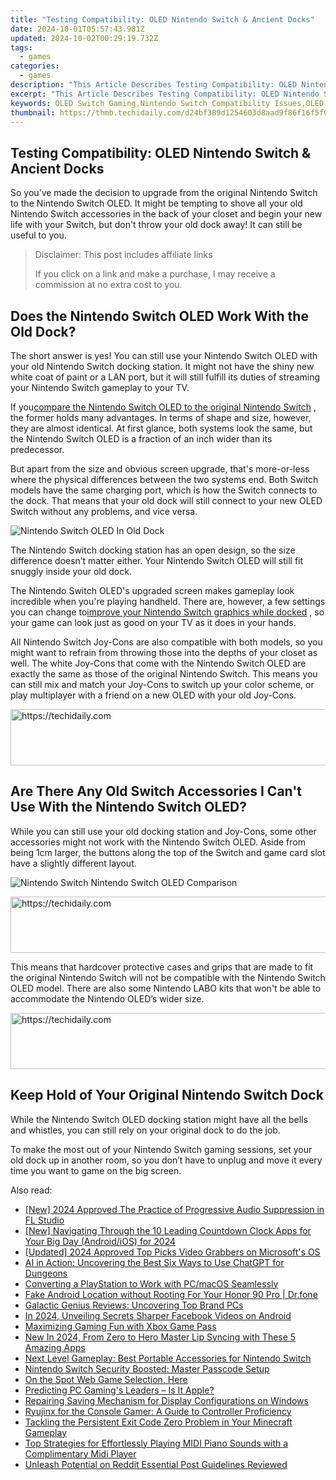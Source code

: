 ```yaml
---
title: "Testing Compatibility: OLED Nintendo Switch & Ancient Docks"
date: 2024-10-01T05:57:43.981Z
updated: 2024-10-02T00:29:19.732Z
tags:
  - games
categories:
  - games
description: "This Article Describes Testing Compatibility: OLED Nintendo Switch & Ancient Docks"
excerpt: "This Article Describes Testing Compatibility: OLED Nintendo Switch & Ancient Docks"
keywords: OLED Switch Gaming,Nintendo Switch Compatibility Issues,OLED Display for Switch Consoles,Nintendo Dock Testing Methods,Ancient Game Docks & Modern Gaming,Compatibility Guide,OLED Innovations in Gaming Consoles
thumbnail: https://thmb.techidaily.com/d24bf389d1254603d8aad9f86f16f5f0cd9be072e2e5d71e92f6bedcfed5d098.jpg
---
```


## Testing Compatibility: OLED Nintendo Switch & Ancient Docks

 So you’ve made the decision to upgrade from the original Nintendo Switch to the Nintendo Switch OLED. It might be tempting to shove all your old Nintendo Switch accessories in the back of your closet and begin your new life with your Switch, but don't throw your old dock away! It can still be useful to you.

>  Disclaimer: This post includes affiliate links
>
>  If you click on a link and make a purchase, I may receive a commission at no extra cost to you.
>

## Does the Nintendo Switch OLED Work With the Old Dock?

 The short answer is yes! You can still use your Nintendo Switch OLED with your old Nintendo Switch docking station. It might not have the shiny new white coat of paint or a LAN port, but it will still fulfill its duties of streaming your Nintendo Switch gameplay to your TV.

 If you[compare the Nintendo Switch OLED to the original Nintendo Switch](https://www.makeuseof.com/nintendo-switch-vs-switch-oled-model/) , the former holds many advantages. In terms of shape and size, however, they are almost identical. At first glance, both systems look the same, but the Nintendo Switch OLED is a fraction of an inch wider than its predecessor.

 But apart from the size and obvious screen upgrade, that's more-or-less where the physical differences between the two systems end. Both Switch models have the same charging port, which is how the Switch connects to the dock. That means that your old dock will still connect to your new OLED Switch without any problems, and vice versa.

![Nintendo Switch OLED In Old Dock](https://static1.makeuseofimages.com/wordpress/wp-content/uploads/2022/08/Nintendo-Switch-OLED-In-Old-Dock.jpg)

 The Nintendo Switch docking station has an open design, so the size difference doesn’t matter either. Your Nintendo Switch OLED will still fit snuggly inside your old dock.

 The Nintendo Switch OLED's upgraded screen makes gameplay look incredible when you're playing handheld. There are, however, a few settings you can change to[improve your Nintendo Switch graphics while docked](https://www.makeuseof.com/improve-nintendo-switch-docked-graphics/) , so your game can look just as good on your TV as it does in your hands.

 All Nintendo Switch Joy-Cons are also compatible with both models, so you might want to refrain from throwing those into the depths of your closet as well. The white Joy-Cons that come with the Nintendo Switch OLED are exactly the same as those of the original Nintendo Switch. This means you can still mix and match your Joy-Cons to switch up your color scheme, or play multiplayer with a friend on a new OLED with your old Joy-Cons.

<!-- affiliate ads begin -->
<a href="https://aidotcom.pxf.io/c/5597632/2134503/19576" target="_top" id="2134503">
  <img src="//a.impactradius-go.com/display-ad/19576-2134503" border="0" alt="https://techidaily.com" width="728" height="90"/>
</a>
<img height="0" width="0" src="https://aidotcom.pxf.io/i/5597632/2134503/19576" style="position:absolute;visibility:hidden;" border="0" />
<!-- affiliate ads end -->

## Are There Any Old Switch Accessories I Can't Use With the Nintendo Switch OLED?

 While you can still use your old docking station and Joy-Cons, some other accessories might not work with the Nintendo Switch OLED. Aside from being 1cm larger, the buttons along the top of the Switch and game card slot have a slightly different layout.

![Nintendo Switch Nintendo Switch OLED Comparison](https://static1.makeuseofimages.com/wordpress/wp-content/uploads/2022/08/Nintendo-Switch-Nintendo-Switch-OLED-Comparison.jpg)

<!-- affiliate ads begin -->
<a href="https://appsumo.8odi.net/c/5597632/1062447/7443" target="_top" id="1062447">
  <img src="//a.impactradius-go.com/display-ad/7443-1062447" border="0" alt="https://techidaily.com" width="600" height="90"/>
</a>
<img height="0" width="0" src="https://appsumo.8odi.net/i/5597632/1062447/7443" style="position:absolute;visibility:hidden;" border="0" />
<!-- affiliate ads end -->

 This means that hardcover protective cases and grips that are made to fit the original Nintendo Switch will not be compatible with the Nintendo Switch OLED model. There are also some Nintendo LABO kits that won't be able to accommodate the Nintendo OLED’s wider size.

<!-- affiliate ads begin -->
<a href="https://appsumo.8odi.net/c/5597632/2049387/7443" target="_top" id="2049387">
  <img src="//a.impactradius-go.com/display-ad/7443-2049387" border="0" alt="https://techidaily.com" width="728" height="90"/>
</a>
<img height="0" width="0" src="https://appsumo.8odi.net/i/5597632/2049387/7443" style="position:absolute;visibility:hidden;" border="0" />
<!-- affiliate ads end -->

## Keep Hold of Your Original Nintendo Switch Dock

 While the Nintendo Switch OLED docking station might have all the bells and whistles, you can still rely on your original dock to do the job.

 To make the most out of your Nintendo Switch gaming sessions, set your old dock up in another room, so you don’t have to unplug and move it every time you want to game on the big screen.

<ins class="adsbygoogle"
     style="display:block"
     data-ad-format="autorelaxed"
     data-ad-client="ca-pub-7571918770474297"
     data-ad-slot="1223367746"></ins>

<ins class="adsbygoogle"
     style="display:block"
     data-ad-client="ca-pub-7571918770474297"
     data-ad-slot="8358498916"
     data-ad-format="auto"
     data-full-width-responsive="true"></ins>

<span class="atpl-alsoreadstyle">Also read:</span>
<div><ul>
<li><a href="https://fox-blue.techidaily.com/new-2024-approved-the-practice-of-progressive-audio-suppression-in-fl-studio/"><u>[New] 2024 Approved The Practice of Progressive Audio Suppression in FL Studio</u></a></li>
<li><a href="https://article-helps.techidaily.com/new-navigating-through-the-10-leading-countdown-clock-apps-for-your-big-day-androidios-for-2024/"><u>[New] Navigating Through the 10 Leading Countdown Clock Apps for Your Big Day (Android/iOS) for 2024</u></a></li>
<li><a href="https://video-screen-grab.techidaily.com/updated-2024-approved-top-picks-video-grabbers-on-microsofts-os/"><u>[Updated] 2024 Approved Top Picks Video Grabbers on Microsoft's OS</u></a></li>
<li><a href="https://games-able.techidaily.com/ai-in-action-uncovering-the-best-six-ways-to-use-chatgpt-for-dungeons/"><u>AI in Action: Uncovering the Best Six Ways to Use ChatGPT for Dungeons</u></a></li>
<li><a href="https://games-able.techidaily.com/converting-a-playstation-to-work-with-pcmacos-seamlessly/"><u>Converting a PlayStation to Work with PC/macOS Seamlessly</u></a></li>
<li><a href="https://android-location.techidaily.com/fake-android-location-without-rooting-for-your-honor-90-pro-drfone-by-drfone-virtual/"><u>Fake Android Location without Rooting For Your Honor 90 Pro | Dr.fone</u></a></li>
<li><a href="https://games-able.techidaily.com/galactic-genius-reviews-uncovering-top-brand-pcs/"><u>Galactic Genius Reviews: Uncovering Top Brand PCs</u></a></li>
<li><a href="https://facebook-video-recording.techidaily.com/in-2024-unveiling-secrets-sharper-facebook-videos-on-android/"><u>In 2024, Unveiling Secrets Sharper Facebook Videos on Android</u></a></li>
<li><a href="https://games-able.techidaily.com/maximizing-gaming-fun-with-xbox-game-pass/"><u>Maximizing Gaming Fun with Xbox Game Pass</u></a></li>
<li><a href="https://ai-driven-video-production.techidaily.com/new-in-2024-from-zero-to-hero-master-lip-syncing-with-these-5-amazing-apps/"><u>New In 2024, From Zero to Hero Master Lip Syncing with These 5 Amazing Apps</u></a></li>
<li><a href="https://games-able.techidaily.com/next-level-gameplay-best-portable-accessories-for-nintendo-switch/"><u>Next Level Gameplay: Best Portable Accessories for Nintendo Switch</u></a></li>
<li><a href="https://games-able.techidaily.com/nintendo-switch-security-boosted-master-passcode-setup/"><u>Nintendo Switch Security Boosted: Master Passcode Setup</u></a></li>
<li><a href="https://games-able.techidaily.com/on-the-spot-web-game-selection-here/"><u>On the Spot Web Game Selection, Here</u></a></li>
<li><a href="https://games-able.techidaily.com/predicting-pc-gamings-leaders-is-it-apple/"><u>Predicting PC Gaming's Leaders – Is It Apple?</u></a></li>
<li><a href="https://network-issues.techidaily.com/repairing-saving-mechanism-for-display-configurations-on-windows/"><u>Repairing Saving Mechanism for Display Configurations on Windows</u></a></li>
<li><a href="https://games-able.techidaily.com/ryujinx-for-the-console-gamer-a-guide-to-controller-proficiency/"><u>Ryujinx for the Console Gamer: A Guide to Controller Proficiency</u></a></li>
<li><a href="https://win-blog.techidaily.com/tackling-the-persistent-exit-code-zero-problem-in-your-minecraft-gameplay/"><u>Tackling the Persistent Exit Code Zero Problem in Your Minecraft Gameplay</u></a></li>
<li><a href="https://video-ai-editor.techidaily.com/top-strategies-for-effortlessly-playing-midi-piano-sounds-with-a-complimentary-midi-player/"><u>Top Strategies for Effortlessly Playing MIDI Piano Sounds with a Complimentary Midi Player</u></a></li>
<li><a href="https://fox-boxes.techidaily.com/unleash-potential-on-reddit-essential-post-guidelines-reviewed/"><u>Unleash Potential on Reddit Essential Post Guidelines Reviewed</u></a></li>
</ul></div>

